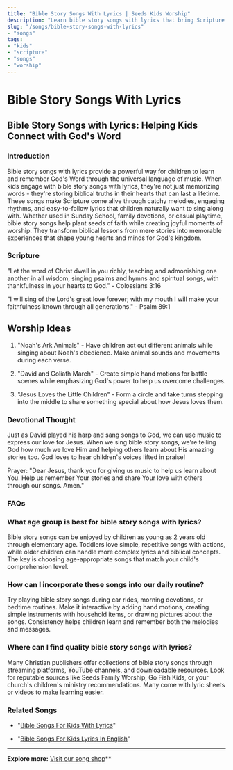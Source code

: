 ```yaml
---
title: "Bible Story Songs With Lyrics | Seeds Kids Worship"
description: "Learn bible story songs with lyrics that bring Scripture to life through music. Biblical storytelling resources for children's worship and education."
slug: "/songs/bible-story-songs-with-lyrics"
- "songs"
tags:
- "kids"
- "scripture"
- "songs"
- "worship"
---
```


# Bible Story Songs With Lyrics

## Bible Story Songs with Lyrics: Helping Kids Connect with God's Word

### Introduction
Bible story songs with lyrics provide a powerful way for children to learn and remember God's Word through the universal language of music. When kids engage with bible story songs with lyrics, they're not just memorizing words - they're storing biblical truths in their hearts that can last a lifetime. These songs make Scripture come alive through catchy melodies, engaging rhythms, and easy-to-follow lyrics that children naturally want to sing along with. Whether used in Sunday School, family devotions, or casual playtime, bible story songs help plant seeds of faith while creating joyful moments of worship. They transform biblical lessons from mere stories into memorable experiences that shape young hearts and minds for God's kingdom.

### Scripture
"Let the word of Christ dwell in you richly, teaching and admonishing one another in all wisdom, singing psalms and hymns and spiritual songs, with thankfulness in your hearts to God." - Colossians 3:16

"I will sing of the Lord's great love forever; with my mouth I will make your faithfulness known through all generations." - Psalm 89:1

## Worship Ideas
1. "Noah's Ark Animals" - Have children act out different animals while singing about Noah's obedience. Make animal sounds and movements during each verse.

2. "David and Goliath March" - Create simple hand motions for battle scenes while emphasizing God's power to help us overcome challenges.

3. "Jesus Loves the Little Children" - Form a circle and take turns stepping into the middle to share something special about how Jesus loves them.

### Devotional Thought
Just as David played his harp and sang songs to God, we can use music to express our love for Jesus. When we sing bible story songs, we're telling God how much we love Him and helping others learn about His amazing stories too. God loves to hear children's voices lifted in praise!

Prayer: "Dear Jesus, thank you for giving us music to help us learn about You. Help us remember Your stories and share Your love with others through our songs. Amen."

### FAQs

### What age group is best for bible story songs with lyrics?
Bible story songs can be enjoyed by children as young as 2 years old through elementary age. Toddlers love simple, repetitive songs with actions, while older children can handle more complex lyrics and biblical concepts. The key is choosing age-appropriate songs that match your child's comprehension level.

### How can I incorporate these songs into our daily routine?
Try playing bible story songs during car rides, morning devotions, or bedtime routines. Make it interactive by adding hand motions, creating simple instruments with household items, or drawing pictures about the songs. Consistency helps children learn and remember both the melodies and messages.

### Where can I find quality bible story songs with lyrics?
Many Christian publishers offer collections of bible story songs through streaming platforms, YouTube channels, and downloadable resources. Look for reputable sources like Seeds Family Worship, Go Fish Kids, or your church's children's ministry recommendations. Many come with lyric sheets or videos to make learning easier.

### Related Songs

- "[Bible Songs For Kids With Lyrics](/songs/bible-songs-for-kids-with-lyrics/)"

- "[Bible Songs For Kids Lyrics In English](/songs/bible-songs-for-kids-lyrics-in-english/)"

---

**Explore more:** [Visit our song shop](https://seedskidsworship.com/shop)**

<!-- Schema Markup -->
<script type="application/ld+json">
{
  "@context": "https://schema.org",
  "@type": "MusicRecording",
  "name": "Bible Story Songs With Lyrics",
  "byArtist": {
    "@type": "MusicGroup",
    "name": "Seeds Kids Worship"
  },
  "isFamilyFriendly": true,
  "url": "https://seedskidsworship.com/songs/bible-story-songs-with-lyrics/"
}
</script>